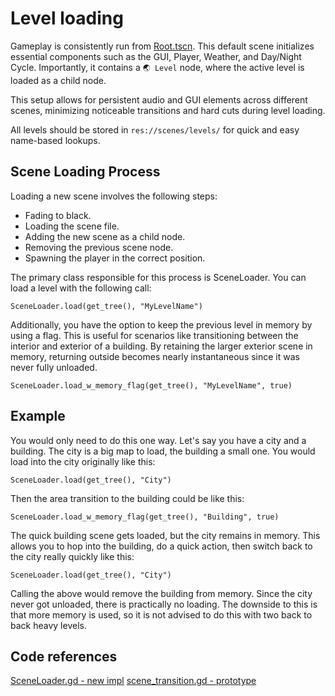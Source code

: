 # Level loading

Gameplay is consistently run from [Root.tscn](https://github.com/gd-azalea/azalea/blob/main/scenes/framework/Root.tscn). This default scene initializes essential components such as the GUI, Player, Weather, and Day/Night Cycle. Importantly, it contains a `🌏 Level` node, where the active level is loaded as a child node.

This setup allows for persistent audio and GUI elements across different scenes, minimizing noticeable transitions and hard cuts during level loading.

All levels should be stored in `res://scenes/levels/` for quick and easy name-based lookups.

## Scene Loading Process
Loading a new scene involves the following steps:

- Fading to black.
- Loading the scene file.
- Adding the new scene as a child node.
- Removing the previous scene node.
- Spawning the player in the correct position.

The primary class responsible for this process is SceneLoader. You can load a level with the following call:

``` gdscript
SceneLoader.load(get_tree(), "MyLevelName")
```

Additionally, you have the option to keep the previous level in memory by using a flag. This is useful for scenarios like transitioning between the interior and exterior of a building. By 
retaining the larger exterior scene in memory, returning outside becomes nearly instantaneous since it was never fully unloaded.

``` gdscript
SceneLoader.load_w_memory_flag(get_tree(), "MyLevelName", true)
```

## Example
You would only need to do this one way. Let's say you have a city and a building. The city is a big map to load, the building a small one. You would load into the city originally like this:
``` gdscript
SceneLoader.load(get_tree(), "City")
```
Then the area transition to the building could be like this:
``` gdscript
SceneLoader.load_w_memory_flag(get_tree(), "Building", true)
```
The quick building scene gets loaded, but the city remains in memory. This allows you to hop into the building, do a quick action, then switch back to the city really quickly like this:
``` gdscript
SceneLoader.load(get_tree(), "City")
```
Calling the above would remove the building from memory. Since the city never got unloaded, there is practically no loading. The downside to this is that more memory is used, so it is not advised to do this with two back to back heavy levels.

## Code references
[SceneLoader.gd - new impl](https://github.com/gd-azalea/azalea/blob/main/scripts/framework/SceneLoader.gd)
[scene_transition.gd - prototype](https://github.com/kevindeyne/azalea-prototype/blob/main/player/scene_transition.gd)

